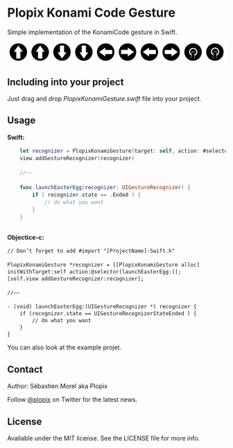Plopix Konami Code Gesture
==========================

Simple implementation of the KonamiCode gesture in Swift. 

![alt text](https://raw.githubusercontent.com/Plopix/PlopixKonamiCodeGesture/master/StandoloneProject/KonamiCode/Images.xcassets/PlopixKonamiCode.imageset/Plopix_Konami_Code.png "Up, Up, Down, Down, Left, Right, Left, Right, Tap, Tap")

Including into your project
---------------------------

Just drag and drop *PlopixKonamiGesture.swift* file into your project.

Usage
-----

**Swift:**

```swift
    let recognizer = PlopixKonamiGesture(target: self, action: #selector(ViewController.launchEasterEgg))
	view.addGestureRecognizer(recognizer)        

	//——     
	
    func launchEasterEgg(recognizer: UIGestureRecognizer) {
        if ( recognizer.state == .Ended ) {
			// do what you want
        }
    }
    
```
**Objectice-c:**

	// Don’t forget to add #import "[ProjectName]-Swift.h" 
	
    PlopixKonamiGesture *recognizer = [[PlopixKonamiGesture alloc] initWithTarget:self action:@selector(launchEasterEgg:)];
    [self.view addGestureRecognizer:recognizer];

	//—— 
	
	- (void) launchEasterEgg:(UIGestureRecognizer *) recognizer {
    	if (recognizer.state == UIGestureRecognizerStateEnded ) {
        	// do what you want
    	}
	}



You can also look at the example projet.


Contact
-------
Author: Sébastien Morel aka Plopix

Follow [@plopix](http://twitter.com/plopix) on Twitter for the latest news.

License
------------
Available under the MIT license. See the LICENSE file for more info.
